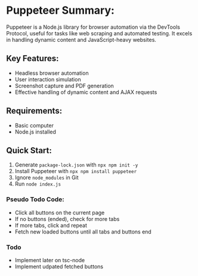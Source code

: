 # Puppeteer Summary:

Puppeteer is a Node.js library for browser automation via the DevTools Protocol, useful for tasks like web scraping and automated testing. It excels in handling dynamic content and JavaScript-heavy websites.

## Key Features:
- Headless browser automation
- User interaction simulation
- Screenshot capture and PDF generation
- Effective handling of dynamic content and AJAX requests

## Requirements:
- Basic computer
- Node.js installed

## Quick Start:
1. Generate `package-lock.json` with `npx npm init -y`
2. Install Puppeteer with `npx npm install puppeteer`
3. Ignore `node_modules` in Git
4. Run `node index.js`

### Pseudo Todo Code:
- Click all buttons on the current page
- If no buttons (ended), check for more tabs
- If more tabs, click and repeat
- Fetch new loaded buttons until all tabs and buttons end


### Todo
- Implement later on tsc-node
- Implement udpated fetched buttons 